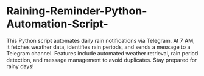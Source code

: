 # Raining-Reminder-Python-Automation-Script-
This Python script automates daily rain notifications via Telegram. At 7 AM, it fetches weather data, identifies rain periods, and sends a message to a Telegram channel. Features include automated weather retrieval, rain period detection, and message management to avoid duplicates. Stay prepared for rainy days!

